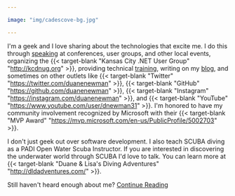```yaml
---

image: "img/cadescove-bg.jpg"

---
```


I'm a geek and I love sharing about the technologies that excite me. I do this through [speaking](speaking) at conferences, user groups, and other local events, organizing the {{< target-blank "Kansas City .NET User Group" "http://kcdnug.org" >}}, providing technical [training](training), writing on my [blog](blog), and sometimes on other outlets like {{< target-blank "Twitter" "https://twitter.com/duanenewman" >}}, {{< target-blank "GitHub" "https://github.com/duanenewman" >}}, {{< target-blank "Instagram" "https://instagram.com/duanenewman" >}}, and {{< target-blank "YouTube" "https://www.youtube.com/user/dnewman31" >}}. I'm honored to have my community involvement recognized by Microsoft with their {{< target-blank "MVP Award" "https://mvp.microsoft.com/en-us/PublicProfile/5002703" >}}.

I don't just geek out over software development. I also teach SCUBA diving as a PADI Open Water Scuba Instructor. If you are interested in discovering the underwater world through SCUBA I'd love to talk. You can learn more at {{< target-blank "Duane & Lisa's Diving Adventures" "http://dldadventures.com/" >}}.

Still haven't heard enough about me? [Continue Reading](about)